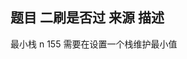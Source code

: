 ##  题目                  二刷是否过                   来源                         描述

最小栈                    n                          155                    需要在设置一个栈维护最小值
